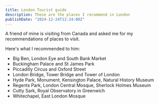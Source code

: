```yaml
---
title: London Tourist guide
description: These are the places I recommend in London
publishDate: "2024-12-24T12:24:00Z"
---
```


A friend of mine is visiting from Canada and asked me for my recommendations of places to visit.

Here's what I recommended to him:

- Big Ben, London Eye and South Bank Market
- Buckingham Palace and St James Park
- Piccadilly Circus and Oxford Street
- London Bridge, Tower Bridge and Tower of London
- Hyde Park, Monument, Kensington Palace, Natural History Museum
- Regents Park, London Central Mosque, Sherlock Holmes Museum
- Cutty Sark, Royal Observatory in Greenwich
- Whitechapel, East London Mosque
